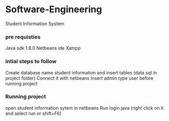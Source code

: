 # Software-Engineering
Student Information System

### pre requisties
Java sdk 1.8.0
Netbeans ide
Xampp

### intial steps to follow
Create database name student information and insert tables (data.sql in project folder)
Connect it with netbeans
Insert admin type user before running project




### Running project
open student information sytem in netbeans
Run login.java (right click on it and select run or shift+F6)


